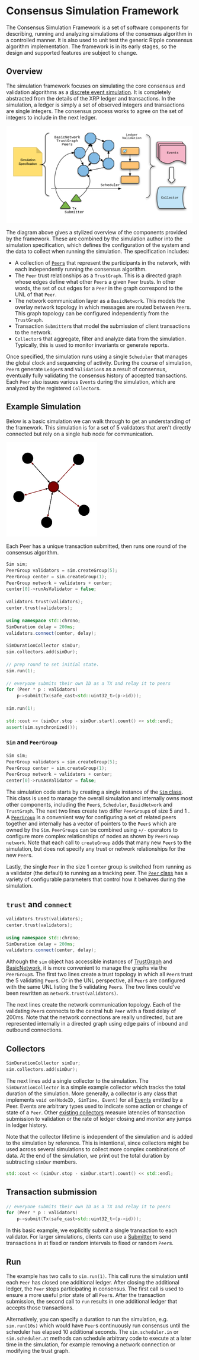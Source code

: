 # Consensus Simulation Framework

The Consensus Simulation Framework is a set of software components for
describing, running and analyzing simulations of the consensus algorithm in a
controlled manner. It is also used to unit test the generic Ripple consensus
algorithm implementation. The framework is in its early stages, so the design
and supported features are subject to change.

## Overview

The simulation framework focuses on simulating the core consensus and validation
algorithms as a [discrete event
simulation](https://en.wikipedia.org/wiki/Discrete_event_simulation). It is
completely abstracted from the details of the XRP ledger and transactions. In
the simulation, a ledger is simply a set of observed integers and transactions
are single integers. The consensus process works to agree on the set of integers
to include in the next ledger.

![CSF Overview](./csf_overview.png "CSF Overview")

The diagram above gives a stylized overview of the components provided by the
framework. These are combined by the simulation author into the simulation
specification, which defines the configuration of the system and the data to
collect when running the simulation. The specification includes:

- A collection of [`Peer`s](./Peer.h) that represent the participants in the
  network, with each independently running the consensus algorithm.
- The `Peer` trust relationships as a `TrustGraph`. This is a directed graph
  whose edges define what other `Peer`s a given `Peer` trusts.  In other words,
  the set of out edges for a `Peer` in the graph correspond to the UNL of that
  `Peer`.
- The network communication layer as a `BasicNetwork`. This models the overlay
  network topology in which messages are routed between `Peer`s. This graph
  topology can be configured independently from the `TrustGraph`.
- Transaction `Submitter`s that model the submission of client transactions to
  the network.
- `Collector`s that aggregate, filter and analyze data from the simulation.
  Typically, this is used to monitor invariants or generate reports.

Once specified, the simulation runs using a single `Scheduler` that manages the
global clock and sequencing of activity. During the course of simulation,
`Peer`s generate `Ledger`s and `Validation`s as a result of consensus,
eventually fully validating the consensus history of accepted transactions. Each
`Peer` also issues various `Event`s during the simulation, which are analyzed by
the registered `Collector`s.

## Example Simulation
Below is a basic simulation we can walk through to get an understanding of the
framework. This simulation is for a set of 5 validators that aren't directly
connected but rely on a single hub node for communication.

![Example Sim](./csf_graph.png "Example Sim")

Each Peer has a unique transaction submitted, then runs one round of the
consensus algorithm.

```c++
Sim sim;
PeerGroup validators = sim.createGroup(5);
PeerGroup center = sim.createGroup(1);
PeerGroup network = validators + center;
center[0]->runAsValidator = false;

validators.trust(validators);
center.trust(validators);

using namespace std::chrono;
SimDuration delay = 200ms;
validators.connect(center, delay);

SimDurationCollector simDur;
sim.collectors.add(simDur);

// prep round to set initial state.
sim.run(1);

// everyone submits their own ID as a TX and relay it to peers
for (Peer * p : validators)
    p->submit(Tx(safe_cast<std::uint32_t>(p->id)));

sim.run(1);

std::cout << (simDur.stop - simDur.start).count() << std::endl;
assert(sim.synchronized());
```

### `Sim` and `PeerGroup`

```c++
Sim sim;
PeerGroup validators = sim.createGroup(5);
PeerGroup center = sim.createGroup(1);
PeerGroup network = validators + center;
center[0]->runAsValidator = false;

```

The simulation code starts by creating a single instance of the [`Sim`
class](./Sim.h). This class is used to manage the overall simulation and
internally owns most other components, including the `Peer`s, `Scheduler`,
`BasicNetwork` and `TrustGraph`.  The next two lines create two differ
`PeerGroup`s of size 5 and 1 . A [`PeerGroup`](./PeerGroup.h) is a convenient
way for configuring a set of related peers together and internally has a vector
of pointers to the `Peer`s which are owned by the `Sim`. `PeerGroup`s can be
combined using `+/-` operators to configure more complex relationships of nodes
as shown by `PeerGroup network`.  Note that each call to `createGroup` adds that
many new `Peer`s to the simulation, but does not specify any trust or network
relationships for the new `Peer`s.

Lastly, the single `Peer` in the size 1 `center` group is switched from running
as a validator (the default) to running as a tracking peer. The [`Peer`
class](./Peer.h) has a variety of configurable parameters that control how it
behaves during the simulation.

## `trust` and `connect`

```c++
validators.trust(validators);
center.trust(validators);

using namespace std::chrono;
SimDuration delay = 200ms;
validators.connect(center, delay);
```

Although the `sim` object has accessible instances of
[TrustGraph](./TrustGraph.h) and [BasicNetwork](./BasicNetwork.h), it is more
convenient to manage the graphs via the `PeerGroup`s.   The first two lines
create a trust topology in which all `Peer`s trust the 5 validating `Peer`s.  Or
in the UNL perspective, all `Peer`s are configured with the same UNL listing the
5 validating `Peer`s. The two lines could've been rewritten as
`network.trust(validators)`.

The next lines create the network communication topology. Each of the validating
`Peer`s connects to the central hub `Peer` with a fixed delay of 200ms.  Note
that the network connections are really undirected, but are represented
internally in a directed graph using edge pairs of inbound and outbound connections.

## Collectors

```c++
SimDurationCollector simDur;
sim.collectors.add(simDur);
```

The next lines add a single collector to the simulation.  The
`SimDurationCollector` is a simple example collector which tracks the total
duration of the simulation.  More generally, a collector is any class that
implements `void on(NodeID, SimTime, Event)` for all [Events](./events.h)
emitted by a Peer.  Events are arbitrary types used to indicate some action or
change of state of a `Peer`. Other [existing collectors](./collectors.h) measure
latencies of transaction submission to validation or the rate of ledger closing
and monitor any jumps in ledger history.

Note that the collector lifetime is independent of the simulation and is added
to the simulation by reference. This is intentional, since collectors might be
used across several simulations to collect more complex combinations of data. At
the end of the simulation, we print out the total duration by subtracting
`simDur` members.

```c++
std::cout << (simDur.stop - simDur.start).count() << std::endl;
```

## Transaction submission

```c++
// everyone submits their own ID as a TX and relay it to peers
for (Peer * p : validators)
    p->submit(Tx(safe_cast<std::uint32_t>(p->id)));
```

In this basic example, we explicitly submit a single transaction to each
validator. For larger simulations, clients can use a [Submitter](./submitters.h)
to send transactions in at fixed or random intervals to fixed or random `Peer`s.

## Run

The example has two calls to `sim.run(1)`.  This call runs the simulation until
each `Peer` has closed one additional ledger.  After closing the additional
ledger, the `Peer` stops participating in consensus.  The first call is used to
ensure a more useful prior state of all `Peer`s. After the transaction
submission, the second call to `run` results in one additional ledger that
accepts those transactions.

Alternatively, you can specify a duration to run the simulation, e.g.
`sim.run(10s)` which would have `Peer`s continuously run consensus until the
scheduler has elapsed 10 additional seconds. The `sim.scheduler.in` or
`sim.scheduler.at` methods can schedule arbitrary code to execute at a later
time in the simulation, for example removing a network connection or modifying
the trust graph.